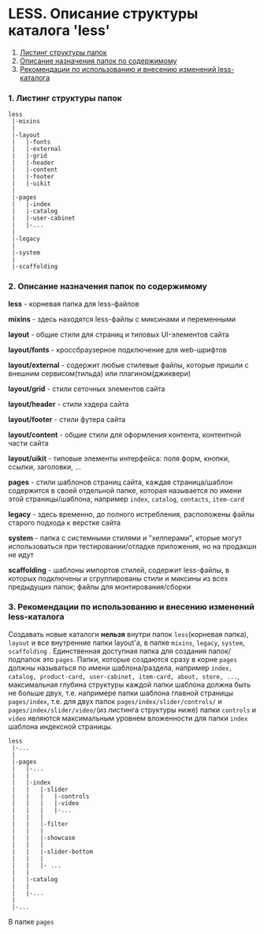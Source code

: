 # LESS. Описание структуры каталога 'less'

 1. [Листинг структуры папок](#1-Листинг-структуры-папок)
 2. [Описание назначения папок по содержимому](#2-Описание-назначения-папок-по-содержимому)
 3. [Рекомендации по использованию и внесению изменений less-каталога](#3-Рекомендации-по-использованию-и-внесению-изменений-less-каталога)



### 1. Листинг структуры папок
```
less
 |-mixins
 |
 |-layout
 |   |-fonts
 |   |-external
 |   |-grid
 |   |-header
 |   |-content
 |   |-footer
 |   |-uikit
 |
 |-pages
 |   |-index
 |   |-catalog
 |   |-user-cabinet
 |   |-...
 |
 |-legacy
 |
 |-system
 |
 |-scaffolding
```




### 2. Описание назначения папок по содержимому

**less** - корневая папка для less-файлов


**mixins** - здесь находятся less-файлы с миксинами и переменными


**layout** - общие стили для страниц и типовых UI-элементов сайта

**layout/fonts** - кроссбраузерное подключение для web-шрифтов

**layout/external** - содержит любые стилевые файлы, которые пришли с внешним сервисом(тильда) или плагином(джиквери)

**layout/grid** - стили сеточных элементов сайта

**layout/header** - стили хэдера сайта

**layout/footer** - стили футера сайта

**layout/content** - общие стили для оформления контента, контентной части сайта

**layout/uikit** - типовые элементы интерфейса: поля форм, кнопки, ссылки, заголовки, ...


**pages** - стили шаблонов страниц сайта, каждая страница/шаблон содержится в своей отдельной папке, которая называется по имени этой страницы/шаблона, например `index`, `catalog`, `contacts`, `item-card`

**legacy** - здесь временно, до полного истребления, расположены файлы старого подхода к верстке сайта

**system** - папка с системными стилями и "хелперами", кторые могут использоваться при тестировании/отладке приложения, но на продакшн не идут

**scaffolding** - шаблоны импортов стилей, содержит less-файлы, в которых подключены и сгруппированы стили и миксины из всех предыдущих папок; файлы для монтирования/сборки




### 3. Рекомендации по использованию и внесению изменений less-каталога

Создавать новые каталоги **нельзя** внутри папок `less`(корневая папка), `layout` и все внутренние папки layout'а, в папке `mixins`, `legacy`, `system`, `scaffolding` .
Единственная доступная папка для создания папок/подпапок это `pages`.
Папки, которые создаются сразу в корне `pages` должны называться по имени шаблона/раздела, например `index, catalog, product-card, user-cabinet, item-card, about, store, ...`,
максимальная глубина структуры каждой папки шаблона должна быть не больше двух, т.е. напримере папки шаблона главной страницы `pages/index`,
т.е. для двух папок `pages/index/slider/controls/` и `pages/index/slider/video/`(из листинга структуры ниже) папки `controls` и `video` являются максимальным уровнем вложенности 
для папки `index` шаблона индексной страницы.

```
less
 |-...
 |
 |-pages
 |   |-...
 |   |
 |   |-index
 |   |   |-slider
 |   |   |   |-controls
 |   |   |   |-video
 |   |   |   |-...
 |   |   |
 |   |   |-filter
 |   |   |
 |   |   |-showcase
 |   |   |
 |   |   |-slider-bottom
 |   |   |
 |   |   |- ...
 |   |
 |   |-catalog
 |   |
 |   |-...
 |
 |-...
```
В папке `pages`